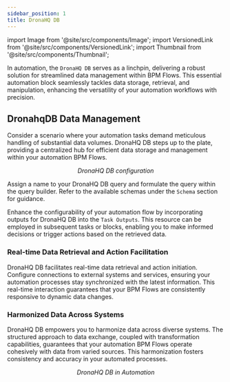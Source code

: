 ```yaml
---
sidebar_position: 1
title: DronaHQ DB
---
```


import Image from '@site/src/components/Image';
import VersionedLink from '@site/src/components/VersionedLink';
import Thumbnail from '@site/src/components/Thumbnail';


In automation, the `DronaHQ DB` serves as a linchpin, delivering a robust solution for streamlined data management within BPM Flows. This essential automation block seamlessly tackles data storage, retrieval, and manipulation, enhancing the versatility of your automation workflows with precision.

<figure>
<Thumbnail src="/img/reference/automation-blocks/dronahqdb/dronahqdb.jpeg" alt="DronaHQ DB" />
</figure>

## DronahqDB Data Management

Consider a scenario where your automation tasks demand meticulous handling of substantial data volumes. DronaHQ DB steps up to the plate, providing a centralized hub for efficient data storage and management within your automation BPM Flows.


<figure>
<Thumbnail src="/img/reference/automation-blocks/dronahqdb/config.jpeg" alt="DronaHQ DB configuration" />
<figcaption align='center'><i>DronaHQ DB configuration</i></figcaption>
</figure>

Assign a name to your DronaHQ DB query and formulate the query within the query builder. Refer to the available schemas under the `Schema` section for guidance.

Enhance the configurability of your automation flow by incorporating outputs for DronaHQ DB into the `Task Outputs`. This resource can be employed in subsequent tasks or blocks, enabling you to make informed decisions or trigger actions based on the retrieved data.


### Real-time Data Retrieval and Action Facilitation

DronaHQ DB facilitates real-time data retrieval and action initiation. Configure connections to external systems and services, ensuring your automation processes stay synchronized with the latest information. This real-time interaction guarantees that your BPM Flows are consistently responsive to dynamic data changes.


### Harmonized Data Across Systems

DronaHQ DB empowers you to harmonize data across diverse systems. The structured approach to data exchange, coupled with transformation capabilities, guarantees that your automation BPM Flows operate cohesively with data from varied sources. This harmonization fosters consistency and accuracy in your automated processes.

<figure>
<Thumbnail src="/img/reference/automation-blocks/dronahqdb/added.jpeg" alt="DronaHQ DB" />
<figcaption align='center'><i>DronaHQ DB in Automation</i></figcaption>
</figure>